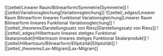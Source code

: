 ![[zettel/Linearer Raum/Bilinearform/Symmetrie|Symmetrie]]
![[zettel/Variationsgleichung|Variationsgleichung]]
![[zettel/_edges/Linearer Raum Bilinearform lineares Funktional Variationsgleichung|Linearer Raum Bilinearform lineares Funktional Variationsgleichung]]
![[zettel/_theorems/Darstellungssatz von Riesz|Darstellungssatz von Riesz]]
![[zettel/_edges/Hilbertraum lineares stetiges Funktional Skalarprodukt|Hilbertraum lineares stetiges Funktional Skalarprodukt]]
![[zettel/Hilbertraum/Bilinearform/Elliptizität|Elliptizität]]
![[zettel/_theorems/Lax-Milgram|Lax-Milgram]]